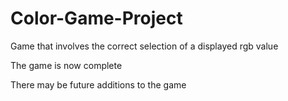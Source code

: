 # Color-Game-Project
Game that involves the correct selection of a displayed rgb value

The game is now complete

There may be future additions to the game
